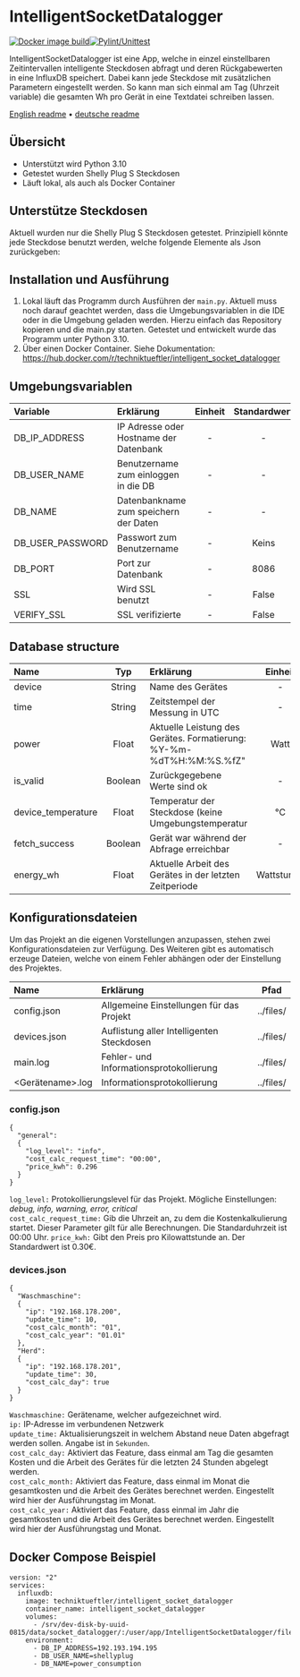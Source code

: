 # IntelligentSocketDatalogger
[![Docker image build](https://github.com/Technik-Tueftler/IntelligentSocketDatalogger/actions/workflows/build.yml/badge.svg)](https://github.com/Technik-Tueftler/IntelligentSocketDatalogger/actions/workflows/build.yml)[![Pylint/Unittest](https://github.com/Technik-Tueftler/IntelligentSocketDatalogger/actions/workflows/merge_test.yml/badge.svg)](https://github.com/Technik-Tueftler/IntelligentSocketDatalogger/actions/workflows/merge_test.yml)

IntelligentSocketDatalogger ist eine App, welche in einzel einstellbaren Zeitintervallen intelligente Steckdosen abfragt und deren Rückgabewerten in eine InfluxDB speichert. Dabei kann jede Steckdose mit zusätzlichen Parametern eingestellt werden. So kann man sich einmal am Tag (Uhrzeit variable) die gesamten Wh pro Gerät in eine Textdatei schreiben lassen.

[English readme](https://github.com/Technik-Tueftler/IntelligentSocketDatalogger/blob/main/README.md)
 • [deutsche readme](https://github.com/Technik-Tueftler/IntelligentSocketDatalogger/blob/main/README.de.md)

## Übersicht
- Unterstützt wird Python 3.10
- Getestet wurden Shelly Plug S Steckdosen
- Läuft lokal, als auch als Docker Container

## Unterstütze Steckdosen
Aktuell wurden nur die Shelly Plug S Steckdosen getestet. Prinzipiell könnte jede Steckdose benutzt werden, welche folgende Elemente als Json zurückgeben:

## Installation und Ausführung
1. Lokal läuft das Programm durch Ausführen der `main.py`. Aktuell muss noch darauf geachtet werden, dass die Umgebungsvariablen in die IDE oder in die Umgebung geladen werden. Hierzu einfach das Repository kopieren und die main.py starten. Getestet und entwickelt wurde das Programm unter Python 3.10.
2. Über einen Docker Container. Siehe Dokumentation: <https://hub.docker.com/r/techniktueftler/intelligent_socket_datalogger>

## Umgebungsvariablen
| Variable                  | Erklärung                              | Einheit | Standardwert | Nötig |
|:--------------------------|:---------------------------------------|:-------:|:------------:|:-----:|
| DB_IP_ADDRESS             | IP Adresse oder Hostname der Datenbank |    -    |      -       |  Ja   |
| DB_USER_NAME              | Benutzername zum einloggen in die DB   |    -    |      -       |  Ja   |
| DB_NAME                   | Datenbankname zum speichern der Daten  |    -    |      -       |  Ja   |
| DB_USER_PASSWORD          | Passwort zum Benutzername              |    -    |    Keins     | Nein  |
| DB_PORT                   | Port zur Datenbank                     |    -    |     8086     | Nein  |
| SSL                       | Wird SSL benutzt                       |    -    |    False     | Nein  |
| VERIFY_SSL                | SSL verifizierte                       |    -    |    False     | Nein  |

## Database structure
| Name               |   Typ   | Erklärung                                                           |  Einheit   |
|:-------------------|:-------:|:--------------------------------------------------------------------|:----------:|
| device             | String  | Name des Gerätes                                                    |     -      |
| time               | String  | Zeitstempel der Messung in UTC                                      |     -      |
| power              |  Float  | Aktuelle Leistung des Gerätes. Formatierung: %Y-%m-%dT%H:%M:%S.%fZ" |    Watt    |
| is_valid           | Boolean | Zurückgegebene Werte sind ok                                        |     -      |
| device_temperature |  Float  | Temperatur der Steckdose (keine Umgebungstemperatur                 |     °C     |
| fetch_success      | Boolean | Gerät war während der Abfrage erreichbar                            |     -      |
| energy_wh          |  Float  | Aktuelle Arbeit des Gerätes in der letzten Zeitperiode              | Wattstunde |

## Konfigurationsdateien
Um das Projekt an die eigenen Vorstellungen anzupassen, stehen zwei Konfigurationsdateien zur Verfügung. Des Weiteren gibt es automatisch erzeuge Dateien, welche von einem Fehler abhängen oder der Einstellung des Projektes.

| Name             | Erklärung                                 |    Pfad     |
|:-----------------|:------------------------------------------|:-----------:|
| config.json      | Allgemeine Einstellungen für das Projekt  |  ../files/  |
| devices.json     | Auflistung aller Intelligenten Steckdosen |  ../files/  |
| main.log         | Fehler- und Informationsprotokollierung   |  ../files/  |
| <Gerätename>.log | Informationsprotokollierung               |  ../files/  |

### config.json
````commandline 
{
  "general":
  {
    "log_level": "info",
    "cost_calc_request_time": "00:00",
    "price_kwh": 0.296
  }
}
````
`log_level:` Protokollierungslevel für das Projekt. Mögliche Einstellungen: *debug, info, warning, error, critical*  
`cost_calc_request_time:` Gib die Uhrzeit an, zu dem die Kostenkalkulierung startet. Dieser Parameter gilt für alle Berechnungen. Die Standarduhrzeit ist 00:00 Uhr. 
`price_kwh:` Gibt den Preis pro Kilowattstunde an. Der Standardwert ist 0.30€.  

### devices.json
````commandline 
{
  "Waschmaschine":
  {
    "ip": "192.168.178.200",
    "update_time": 10,
    "cost_calc_month": "01",
    "cost_calc_year": "01.01"
  },
  "Herd":
  {
    "ip": "192.168.178.201",
    "update_time": 30,
    "cost_calc_day": true
  }
}
````
`Waschmaschine:` Gerätename, welcher aufgezeichnet wird.  
`ip:` IP-Adresse im verbundenen Netzwerk  
`update_time:` Aktualisierungszeit in welchem Abstand neue Daten abgefragt werden sollen. Angabe ist in `Sekunden`.  
`cost_calc_day:` Aktiviert das Feature, dass einmal am Tag die gesamten Kosten und die Arbeit des Gerätes für die letzten 24 Stunden abgelegt werden.  
`cost_calc_month:` Aktiviert das Feature, dass einmal im Monat die gesamtkosten und die Arbeit des Gerätes berechnet werden. Eingestellt wird hier der Ausführungstag im Monat.  
`cost_calc_year:` Aktiviert das Feature, dass einmal im Jahr die gesamtkosten und die Arbeit des Gerätes berechnet werden. Eingestellt wird hier der Ausführungstag und Monat.  

## Docker Compose Beispiel
````commandline
version: "2"
services:
  influxdb:
    image: techniktueftler/intelligent_socket_datalogger
    container_name: intelligent_socket_datalogger
    volumes:
      - /srv/dev-disk-by-uuid-0815/data/socket_datalogger/:/user/app/IntelligentSocketDatalogger/files/
    environment:
      - DB_IP_ADDRESS=192.193.194.195
      - DB_USER_NAME=shellyplug
      - DB_NAME=power_consumption
````